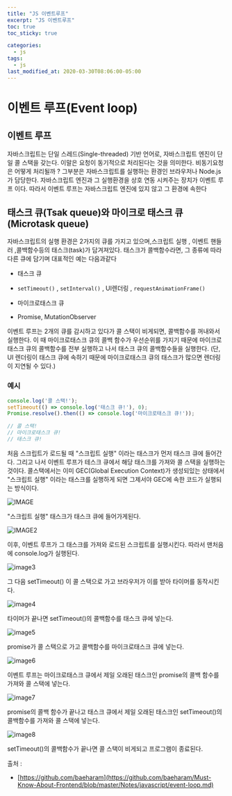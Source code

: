 ```yaml
---
title: "JS 이벤트루프"
excerpt: "JS 이벤트루프"
toc: true
toc_sticky: true

categories:
  - js
tags:
  - js
last_modified_at: 2020-03-30T08:06:00-05:00
---
```


# 이벤트 루프(Event loop)

## 이벤트 루프

자바스크립트는 단일 스레드(Single-threaded) 기반 언어로, 자바스크립트 엔진이 단일 콜 스택을 갖는다. 이말은 요청이 동기적으로 처리된다는 것을 의미한다. 비동기요청은 어떻게 처리될까 ? 그부분은 자바스크립트를 실행하는 환경인 브라우저나 Node.js가 담당한다. 자바스크립트 엔진과 그 실행환경을 상호 연동 시켜주는 장치가 이벤트 루프 이다. 따라서 이벤트 루프는 자바스크립트 엔진에 있지 않고 그 환경에 속한다


## 태스크 큐(Tsak queue)와 마이크로 태스크 큐(Microtask queue)

자바스크립트의 실행 환경은 2가지의 큐를 가지고 있으며,스크립트 실행 , 이벤트 핸들러 ,콜백함수등의 태스크(task)가 담겨져있다. 태스크가 콜백함수라면, 그 종류에 따라 다른 큐에 담기며 대표적인 예는 다음과같다

+ 태스크 큐
 - `setTimeout()` , `setInterval()` , UI렌더링 , `requestAnimationFrame()`
+ 마이크로태스크 큐
 - Promise, MutationObserver

이벤트 루프는 2개의 큐를 감시하고 있다가 콜 스택이 비게되면, 콜백함수를 꺼내와서 실행한다. 이 때 마이크로태스크 큐의 콜백 함수가 우선순위를 가지기 때문에 마이크로태스크 큐의 콜백함수를 전부 실행하고 나서 태스크 큐의 콜백함수들을 실행한다. (단, UI 렌더링이 태스크 큐에 속하기 때문에 마이크로태스크 큐의 태스크가 많으면 렌더링이 지연될 수 있다.)


### 예시

```js
console.log('콜 스택!');
setTimeout(() => console.log('태스크 큐!'), 0);
Promise.resolve().then(() => console.log('마이크로태스크 큐!'));

// 콜 스택!
// 마이크로태스크 큐!
// 태스크 큐!
```
처음 스크립트가 로드될 때 "스크립트 실행" 이라는 태스크가 먼저 태스크 큐에 들어간다. 그리고 나서 이벤트 루프가 테스크 큐에서 해당 태스크를 가져와 콜 스택을 실행하는 것이다. 콜스택에서는 이미 GEC(Global Execution Context)가 생성되있는 상태에서 "스크립트 실행" 이라는 태스크를 실행하게 되면 그제서야 GEC에 속한 코드가 실행되는 방식이다.

![IMAGE](https://github.com/baeharam/Must-Know-About-Frontend/raw/master/images/javascript/task0.png)

"스크립트 실행" 태스크가 태스크 큐에 들어가게된다.

![IMAGE2](https://github.com/baeharam/Must-Know-About-Frontend/raw/master/images/javascript/task1.png)

이후, 이벤트 루프가 그 태스크를 가져와 로드된 스크립트를 실행시킨다. 따라서 맨처음에 console.log가 실행된다.

![image3](https://github.com/baeharam/Must-Know-About-Frontend/raw/master/images/javascript/task2.png)

그 다음 setTimeout() 이 콜 스택으로 가고 브라우저가 이를 받아 타이머를 동작시킨다.

![image4](https://github.com/baeharam/Must-Know-About-Frontend/raw/master/images/javascript/task3.png)

타이머가 끝나면 setTimeout()의 콜백함수를 태스크 큐에 넣는다.

![image5](https://github.com/baeharam/Must-Know-About-Frontend/raw/master/images/javascript/task4.png)

promise가 콜 스택으로 가고 콜백함수를 마이크로태스크 큐에 넣는다.

![image6](https://github.com/baeharam/Must-Know-About-Frontend/raw/master/images/javascript/task5.png)

이벤트 루프는 마이크로태스크 큐에서 제일 오래된 태스크인 promise의 콜백 함수를 가져와 콜 스택에 넣는다.

![image7](https://github.com/baeharam/Must-Know-About-Frontend/raw/master/images/javascript/task6.png)

promise의 콜백 함수가 끝나고 태스크 큐에서 제일 오래된 태스크인 setTimeout()의 콜백함수를 가져와 콜 스택에 넣는다. 

![image8](https://github.com/baeharam/Must-Know-About-Frontend/raw/master/images/javascript/task7.png)

setTimeout()의 콜백함수가 끝나면 콜 스택이 비게되고 프로그램이 종료된다.


출처 : 
+ [https://github.com/baeharam](https://github.com/baeharam/Must-Know-About-Frontend/blob/master/Notes/javascript/event-loop.md)